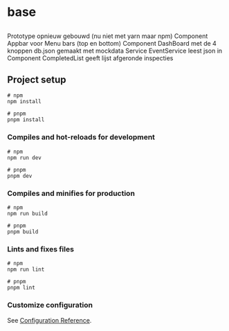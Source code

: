 # base

##
Prototype opnieuw gebouwd (nu niet met yarn maar npm)
Component Appbar voor Menu bars (top en bottom)
Component DashBoard met de 4 knoppen
db.json gemaakt met mockdata
Service EventService leest json in
Component CompletedList geeft lijst afgeronde inspecties



## Project setup

```
# npm
npm install

# pnpm
pnpm install
```

### Compiles and hot-reloads for development

```
# npm
npm run dev

# pnpm
pnpm dev
```

### Compiles and minifies for production

```
# npm
npm run build

# pnpm
pnpm build
```

### Lints and fixes files

```
# npm
npm run lint

# pnpm
pnpm lint
```

### Customize configuration

See [Configuration Reference](https://vitejs.dev/config/).
